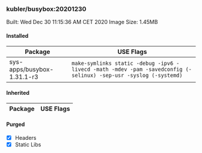 ### kubler/busybox:20201230

Built: Wed Dec 30 11:15:36 AM CET 2020
Image Size: 1.45MB

#### Installed
Package | USE Flags
--------|----------
sys-apps/busybox-1.31.1-r3 | `make-symlinks static -debug -ipv6 -livecd -math -mdev -pam -savedconfig (-selinux) -sep-usr -syslog (-systemd)`
#### Inherited
Package | USE Flags
--------|----------
#### Purged
- [x] Headers
- [x] Static Libs
